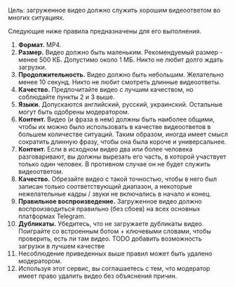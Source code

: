 Цель: загруженное видео должно служить хорошим видеоответом во многих ситуациях.

Следующие ниже правила предназначены для его выполнения.

1.  **Формат.** MP4.
2.  **Размер.** Видео должно быть маленьким. Рекомендуемый размер - менее 500 КБ. Допустимо около 1 МБ. Никто не любит долго ждать загрузки.
3.  **Продолжительность.** Видео должно быть небольшим. Желательно менее 10 секунд. Никто не любит смотреть длинные видеоответы.
4.  **Качество.** Предпочитайте видео с лучшим качеством, но соблюдайте пункты 2 и 3 выше.
5.  **Языки.** Допускаются английский, русский, украинский. Остальные могут быть одобрены модератором.
6.  **Контент.** Видео (и фраза в нем) должны быть наиболее общими, чтобы их можно было использовать в качестве видеоответов в большем количестве ситуаций. Таким образом, иногда имеет смысл сократить длинную фразу, чтобы она была короче и универсальнее.
7.  **Контент.** Если в исходном видео два или более человека разговаривают, вы должны вырезать его часть, в которой участвует только один человек. В противном случае он не будет служить видеоответом.
8.  **Качество.** Обрезайте видео с такой точностью, чтобы в него был записан только соответствующий диапазон, а некоторые нежелательные кадры / звуки не включались в начало и конец.
9.  **Правильное воспроизведение.** Загруженное видео должно воспроизводиться правильно (без сбоев) на всех основных платформах Telegram.
10. **Дубликаты.** Убедитесь, что не загружаете дубликаты видео. Поиграйте со встроенным ботом + ключевыми словами, чтобы проверить, есть ли там видео. TODO добавить возможность загрузки в лучшем качестве
11. Несоблюдение приведенных выше правил может быть удалено модератором.
12. Используя этот сервис, вы соглашаетесь с тем, что модератор имеет право удалить видео без объяснения причин.